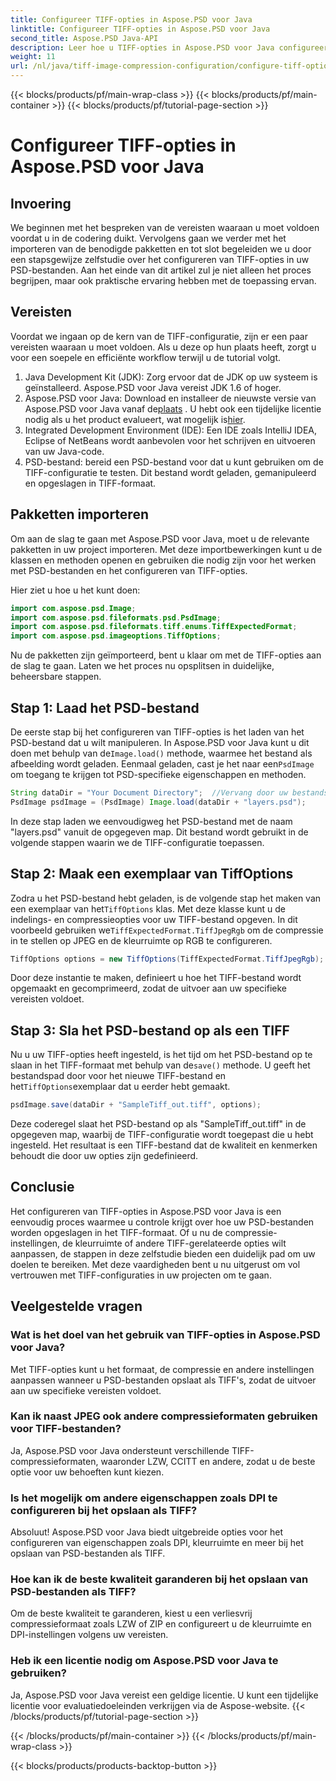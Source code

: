 ```yaml
---
title: Configureer TIFF-opties in Aspose.PSD voor Java
linktitle: Configureer TIFF-opties in Aspose.PSD voor Java
second_title: Aspose.PSD Java-API
description: Leer hoe u TIFF-opties in Aspose.PSD voor Java configureert met een stapsgewijze handleiding. Beheers beeldmanipulatie door PSD-bestanden op te slaan als hoogwaardige TIFF's.
weight: 11
url: /nl/java/tiff-image-compression-configuration/configure-tiff-options/
---
```


{{< blocks/products/pf/main-wrap-class >}}
{{< blocks/products/pf/main-container >}}
{{< blocks/products/pf/tutorial-page-section >}}

# Configureer TIFF-opties in Aspose.PSD voor Java

## Invoering

We beginnen met het bespreken van de vereisten waaraan u moet voldoen voordat u in de codering duikt. Vervolgens gaan we verder met het importeren van de benodigde pakketten en tot slot begeleiden we u door een stapsgewijze zelfstudie over het configureren van TIFF-opties in uw PSD-bestanden. Aan het einde van dit artikel zul je niet alleen het proces begrijpen, maar ook praktische ervaring hebben met de toepassing ervan.

## Vereisten

Voordat we ingaan op de kern van de TIFF-configuratie, zijn er een paar vereisten waaraan u moet voldoen. Als u deze op hun plaats heeft, zorgt u voor een soepele en efficiënte workflow terwijl u de tutorial volgt.

1. Java Development Kit (JDK): Zorg ervoor dat de JDK op uw systeem is geïnstalleerd. Aspose.PSD voor Java vereist JDK 1.6 of hoger.
2.  Aspose.PSD voor Java: Download en installeer de nieuwste versie van Aspose.PSD voor Java vanaf de[plaats](https://releases.aspose.com/psd/java/) . U hebt ook een tijdelijke licentie nodig als u het product evalueert, wat mogelijk is[hier](https://purchase.aspose.com/temporary-license/).
3. Integrated Development Environment (IDE): Een IDE zoals IntelliJ IDEA, Eclipse of NetBeans wordt aanbevolen voor het schrijven en uitvoeren van uw Java-code.
4. PSD-bestand: bereid een PSD-bestand voor dat u kunt gebruiken om de TIFF-configuratie te testen. Dit bestand wordt geladen, gemanipuleerd en opgeslagen in TIFF-formaat.

## Pakketten importeren

Om aan de slag te gaan met Aspose.PSD voor Java, moet u de relevante pakketten in uw project importeren. Met deze importbewerkingen kunt u de klassen en methoden openen en gebruiken die nodig zijn voor het werken met PSD-bestanden en het configureren van TIFF-opties.

Hier ziet u hoe u het kunt doen:

```java
import com.aspose.psd.Image;
import com.aspose.psd.fileformats.psd.PsdImage;
import com.aspose.psd.fileformats.tiff.enums.TiffExpectedFormat;
import com.aspose.psd.imageoptions.TiffOptions;
```

Nu de pakketten zijn geïmporteerd, bent u klaar om met de TIFF-opties aan de slag te gaan. Laten we het proces nu opsplitsen in duidelijke, beheersbare stappen.

## Stap 1: Laad het PSD-bestand

 De eerste stap bij het configureren van TIFF-opties is het laden van het PSD-bestand dat u wilt manipuleren. In Aspose.PSD voor Java kunt u dit doen met behulp van de`Image.load()` methode, waarmee het bestand als afbeelding wordt geladen. Eenmaal geladen, cast je het naar een`PsdImage` om toegang te krijgen tot PSD-specifieke eigenschappen en methoden.

```java
String dataDir = "Your Document Directory";  //Vervang door uw bestandsmap
PsdImage psdImage = (PsdImage) Image.load(dataDir + "layers.psd");
```

In deze stap laden we eenvoudigweg het PSD-bestand met de naam "layers.psd" vanuit de opgegeven map. Dit bestand wordt gebruikt in de volgende stappen waarin we de TIFF-configuratie toepassen.

## Stap 2: Maak een exemplaar van TiffOptions

 Zodra u het PSD-bestand hebt geladen, is de volgende stap het maken van een exemplaar van het`TiffOptions` klas. Met deze klasse kunt u de indelings- en compressieopties voor uw TIFF-bestand opgeven. In dit voorbeeld gebruiken we`TiffExpectedFormat.TiffJpegRgb` om de compressie in te stellen op JPEG en de kleurruimte op RGB te configureren.

```java
TiffOptions options = new TiffOptions(TiffExpectedFormat.TiffJpegRgb);
```

Door deze instantie te maken, definieert u hoe het TIFF-bestand wordt opgemaakt en gecomprimeerd, zodat de uitvoer aan uw specifieke vereisten voldoet.

## Stap 3: Sla het PSD-bestand op als een TIFF

 Nu u uw TIFF-opties heeft ingesteld, is het tijd om het PSD-bestand op te slaan in het TIFF-formaat met behulp van de`save()` methode. U geeft het bestandspad door voor het nieuwe TIFF-bestand en het`TiffOptions`exemplaar dat u eerder hebt gemaakt.

```java
psdImage.save(dataDir + "SampleTiff_out.tiff", options);
```

Deze coderegel slaat het PSD-bestand op als "SampleTiff_out.tiff" in de opgegeven map, waarbij de TIFF-configuratie wordt toegepast die u hebt ingesteld. Het resultaat is een TIFF-bestand dat de kwaliteit en kenmerken behoudt die door uw opties zijn gedefinieerd.

## Conclusie

Het configureren van TIFF-opties in Aspose.PSD voor Java is een eenvoudig proces waarmee u controle krijgt over hoe uw PSD-bestanden worden opgeslagen in het TIFF-formaat. Of u nu de compressie-instellingen, de kleurruimte of andere TIFF-gerelateerde opties wilt aanpassen, de stappen in deze zelfstudie bieden een duidelijk pad om uw doelen te bereiken. Met deze vaardigheden bent u nu uitgerust om vol vertrouwen met TIFF-configuraties in uw projecten om te gaan.

## Veelgestelde vragen

### Wat is het doel van het gebruik van TIFF-opties in Aspose.PSD voor Java?
Met TIFF-opties kunt u het formaat, de compressie en andere instellingen aanpassen wanneer u PSD-bestanden opslaat als TIFF's, zodat de uitvoer aan uw specifieke vereisten voldoet.

### Kan ik naast JPEG ook andere compressieformaten gebruiken voor TIFF-bestanden?
Ja, Aspose.PSD voor Java ondersteunt verschillende TIFF-compressieformaten, waaronder LZW, CCITT en andere, zodat u de beste optie voor uw behoeften kunt kiezen.

### Is het mogelijk om andere eigenschappen zoals DPI te configureren bij het opslaan als TIFF?
Absoluut! Aspose.PSD voor Java biedt uitgebreide opties voor het configureren van eigenschappen zoals DPI, kleurruimte en meer bij het opslaan van PSD-bestanden als TIFF.

### Hoe kan ik de beste kwaliteit garanderen bij het opslaan van PSD-bestanden als TIFF?
Om de beste kwaliteit te garanderen, kiest u een verliesvrij compressieformaat zoals LZW of ZIP en configureert u de kleurruimte en DPI-instellingen volgens uw vereisten.

### Heb ik een licentie nodig om Aspose.PSD voor Java te gebruiken?
Ja, Aspose.PSD voor Java vereist een geldige licentie. U kunt een tijdelijke licentie voor evaluatiedoeleinden verkrijgen via de Aspose-website.
{{< /blocks/products/pf/tutorial-page-section >}}

{{< /blocks/products/pf/main-container >}}
{{< /blocks/products/pf/main-wrap-class >}}

{{< blocks/products/products-backtop-button >}}
